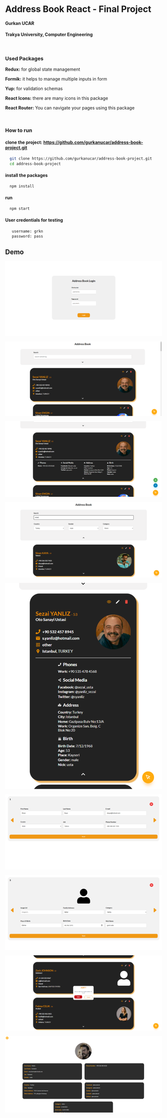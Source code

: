 # Address Book React - Final Project

#### Gurkan UCAR
#### Trakya University, Computer Engineering

&nbsp;


### Used Packages

**Redux:** for global state management

**Formik:** it helps to manage multiple inputs in form 

**Yup:** for validation schemas 

**React Icons:** there are many icons in this package 

**React Router:** You can navigate your pages using this package

&nbsp;

### How to run

#### clone the project: https://github.com/gurkanucar/address-book-project.git

```bash
  git clone https://github.com/gurkanucar/address-book-project.git
  cd address-book-project
```

 #### install the packages

```bash
  npm install
```

#### run
    
```bash
  npm start
```

#### User credentials for testing
```bash
   username: grkn
   password: pass
```



## Demo

![example](./images/ex1.png)

![example](./images/ex2.png)

![example](./images/ex3.png)

![example](./images/ex4.png)

![example](./images/ex5.png)

![example](./images/ex6.png)

![example](./images/ex7.png)

![example](./images/ex8.png)

![example](./images/ex9.png)

